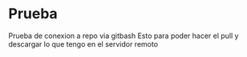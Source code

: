 # Prueba
Prueba de conexion a repo via gitbash
Esto para poder hacer el pull y descargar lo que tengo en el servidor remoto
